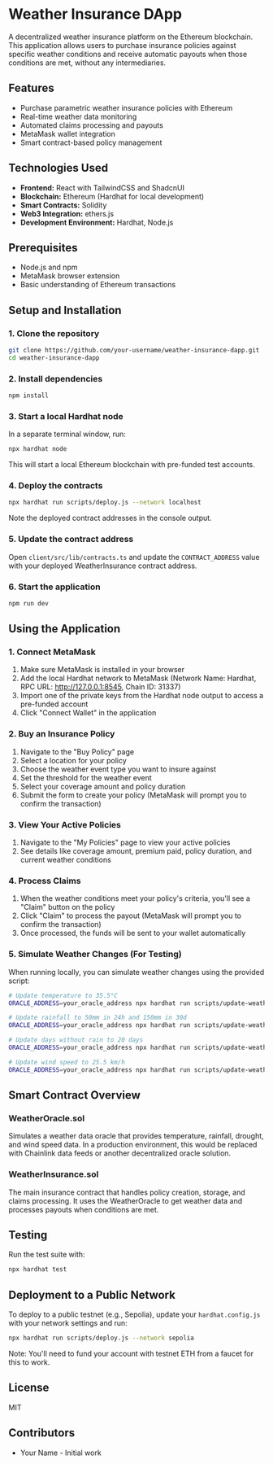 # Weather Insurance DApp

A decentralized weather insurance platform on the Ethereum blockchain. This application allows users to purchase insurance policies against specific weather conditions and receive automatic payouts when those conditions are met, without any intermediaries.

## Features

- Purchase parametric weather insurance policies with Ethereum
- Real-time weather data monitoring
- Automated claims processing and payouts
- MetaMask wallet integration
- Smart contract-based policy management

## Technologies Used

- **Frontend:** React with TailwindCSS and ShadcnUI
- **Blockchain:** Ethereum (Hardhat for local development)
- **Smart Contracts:** Solidity
- **Web3 Integration:** ethers.js
- **Development Environment:** Hardhat, Node.js

## Prerequisites

- Node.js and npm
- MetaMask browser extension
- Basic understanding of Ethereum transactions

## Setup and Installation

### 1. Clone the repository

```bash
git clone https://github.com/your-username/weather-insurance-dapp.git
cd weather-insurance-dapp
```

### 2. Install dependencies

```bash
npm install
```

### 3. Start a local Hardhat node

In a separate terminal window, run:

```bash
npx hardhat node
```

This will start a local Ethereum blockchain with pre-funded test accounts.

### 4. Deploy the contracts

```bash
npx hardhat run scripts/deploy.js --network localhost
```

Note the deployed contract addresses in the console output.

### 5. Update the contract address

Open `client/src/lib/contracts.ts` and update the `CONTRACT_ADDRESS` value with your deployed WeatherInsurance contract address.

### 6. Start the application

```bash
npm run dev
```

## Using the Application

### 1. Connect MetaMask

1. Make sure MetaMask is installed in your browser
2. Add the local Hardhat network to MetaMask (Network Name: Hardhat, RPC URL: http://127.0.0.1:8545, Chain ID: 31337)
3. Import one of the private keys from the Hardhat node output to access a pre-funded account
4. Click "Connect Wallet" in the application

### 2. Buy an Insurance Policy

1. Navigate to the "Buy Policy" page
2. Select a location for your policy
3. Choose the weather event type you want to insure against
4. Set the threshold for the weather event
5. Select your coverage amount and policy duration
6. Submit the form to create your policy (MetaMask will prompt you to confirm the transaction)

### 3. View Your Active Policies

1. Navigate to the "My Policies" page to view your active policies
2. See details like coverage amount, premium paid, policy duration, and current weather conditions

### 4. Process Claims

1. When the weather conditions meet your policy's criteria, you'll see a "Claim" button on the policy
2. Click "Claim" to process the payout (MetaMask will prompt you to confirm the transaction)
3. Once processed, the funds will be sent to your wallet automatically

### 5. Simulate Weather Changes (For Testing)

When running locally, you can simulate weather changes using the provided script:

```bash
# Update temperature to 35.5°C
ORACLE_ADDRESS=your_oracle_address npx hardhat run scripts/update-weather.js --network localhost temp 35.5

# Update rainfall to 50mm in 24h and 150mm in 30d
ORACLE_ADDRESS=your_oracle_address npx hardhat run scripts/update-weather.js --network localhost rain 50 150

# Update days without rain to 20 days
ORACLE_ADDRESS=your_oracle_address npx hardhat run scripts/update-weather.js --network localhost drought 20

# Update wind speed to 25.5 km/h
ORACLE_ADDRESS=your_oracle_address npx hardhat run scripts/update-weather.js --network localhost wind 25.5
```

## Smart Contract Overview

### WeatherOracle.sol

Simulates a weather data oracle that provides temperature, rainfall, drought, and wind speed data. In a production environment, this would be replaced with Chainlink data feeds or another decentralized oracle solution.

### WeatherInsurance.sol

The main insurance contract that handles policy creation, storage, and claims processing. It uses the WeatherOracle to get weather data and processes payouts when conditions are met.

## Testing

Run the test suite with:

```bash
npx hardhat test
```

## Deployment to a Public Network

To deploy to a public testnet (e.g., Sepolia), update your `hardhat.config.js` with your network settings and run:

```bash
npx hardhat run scripts/deploy.js --network sepolia
```

Note: You'll need to fund your account with testnet ETH from a faucet for this to work.

## License

MIT

## Contributors

- Your Name - Initial work
